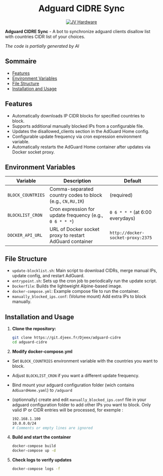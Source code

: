 <h1 align="center"> Adguard CIDRE Sync</h1>
<div align="center">
    <a href="https://discord.gg/gxffg3GA96">
        <img src="https://img.shields.io/badge/JV%20hardware-rejoindre-green?style=flat-square&logo=discord&logoColor=%23fff" alt="JV Hardware">
    </a>
</div>

**Adguard CIDRE Sync** - A bot to synchronize adguard clients disallow list with countries CIDR list of your choices.

*The code is partially generated by AI*

## Sommaire

- [Features](#features)
- [Environment Variables](#environment-variables)
- [File Structure](#file-structure)
- [Installation and Usage](#nstallation-and-usage)

## Features

- Automatically downloads IP CIDR blocks for specified countries to block.
- Supports additional manually blocked IPs from a configurable file.
- Updates the disallowed_clients section in the AdGuard Home config.
- Configurable update frequency via cron expression environment variable.
- Automatically restarts the AdGuard Home container after updates via Docker socket proxy.

## Environment Variables

| Variable            | Description                                                | Default                           |
| ------------------- | ---------------------------------------------------------- | --------------------------------- |
| `BLOCK_COUNTRIES`   | Comma-separated country codes to block (e.g., `CN,RU,IR`)  | (required)                        |
| `BLOCKLIST_CRON`    | Cron expression for update frequency (e.g., `0 6 * * *`) | `0 6 * * *` (at 6:00 everydays)          |
| `DOCKER_API_URL`    | URL of Docker socket proxy to restart AdGuard container    | `http://docker-socket-proxy:2375` |

## File Structure

- `update-blocklist.sh`: Main script to download CIDRs, merge manual IPs, update config, and restart AdGuard.
- `entrypoint.sh`: Sets up the cron job to periodically run the update script.
- `Dockerfile`: Builds the lightweight Alpine-based image.
- `docker-compose.yml`: Example compose file to run the container.
- `manually_blocked_ips.conf`: (Volume mount) Add extra IPs to block manually.

## Installation and Usage

1. **Clone the repository:**

    ```bash
    git clone https://git.djeex.fr/Djeex/adguard-cidre
    cd adguard-cidre
    ```
2. **Modify docker-compose.yml**

- Set `BLOCK_COUNTRIES` environment variable with the countries you want to block.
- Adjust `BLOCKLIST_CRON` if you want a different update frequency.
- Bind mount your adguard configuration folder (wich contains `AdGuardHome.yaml`) to `/adguard`
- (optionnally) create and edit `manually_blocked_ips.conf` file in your adguard configuration folder to add other IPs you want to block. Only valid IP or CIDR entries will be processed, for exemple :

    ```bash
    192.168.1.100
    10.0.0.0/24
    # Comments or empty lines are ignored
    ```

4. **Build and start the container**

    ```bash
    docker-compose build
    docker-compose up -d
    ```
5. **Check logs to verify updates**

   ```bash
   docker-compose logs -f
   ```

